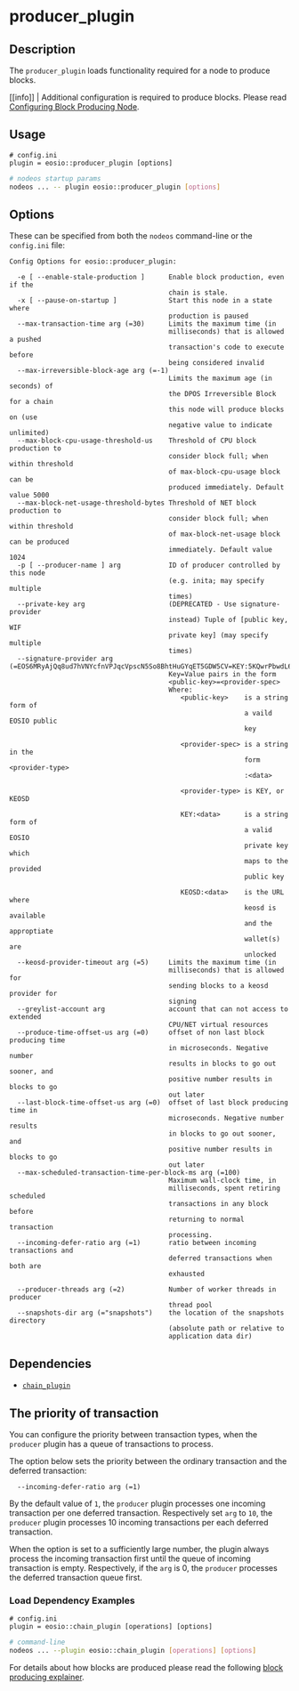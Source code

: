 # producer_plugin

## Description

The `producer_plugin` loads functionality required for a node to produce blocks.

[[info]]
| Additional configuration is required to produce blocks. Please read [Configuring Block Producing Node](../../02_usage/02_node-setups/00_producing-node.md).

## Usage

```console
# config.ini
plugin = eosio::producer_plugin [options]
```
```sh
# nodeos startup params
nodeos ... -- plugin eosio::producer_plugin [options]
```

## Options

These can be specified from both the `nodeos` command-line or the `config.ini` file:

```console
Config Options for eosio::producer_plugin:

  -e [ --enable-stale-production ]      Enable block production, even if the 
                                        chain is stale.
  -x [ --pause-on-startup ]             Start this node in a state where 
                                        production is paused
  --max-transaction-time arg (=30)      Limits the maximum time (in 
                                        milliseconds) that is allowed a pushed 
                                        transaction's code to execute before 
                                        being considered invalid
  --max-irreversible-block-age arg (=-1)
                                        Limits the maximum age (in seconds) of 
                                        the DPOS Irreversible Block for a chain
                                        this node will produce blocks on (use 
                                        negative value to indicate unlimited)
  --max-block-cpu-usage-threshold-us    Threshold of CPU block production to 
                                        consider block full; when within threshold 
                                        of max-block-cpu-usage block can be 
                                        produced immediately. Default value 5000
  --max-block-net-usage-threshold-bytes Threshold of NET block production to 
                                        consider block full; when within threshold
                                        of max-block-net-usage block can be produced
                                        immediately. Default value 1024
  -p [ --producer-name ] arg            ID of producer controlled by this node 
                                        (e.g. inita; may specify multiple 
                                        times)
  --private-key arg                     (DEPRECATED - Use signature-provider 
                                        instead) Tuple of [public key, WIF 
                                        private key] (may specify multiple 
                                        times)
  --signature-provider arg (=EOS6MRyAjQq8ud7hVNYcfnVPJqcVpscN5So8BhtHuGYqET5GDW5CV=KEY:5KQwrPbwdL6PhXujxW37FSSQZ1JiwsST4cqQzDeyXtP79zkvFD3)
                                        Key=Value pairs in the form 
                                        <public-key>=<provider-spec>
                                        Where:
                                           <public-key>    is a string form of 
                                                           a vaild EOSIO public
                                                           key
                                        
                                           <provider-spec> is a string in the 
                                                           form <provider-type>
                                                           :<data>
                                        
                                           <provider-type> is KEY, or KEOSD
                                        
                                           KEY:<data>      is a string form of 
                                                           a valid EOSIO 
                                                           private key which 
                                                           maps to the provided
                                                           public key
                                        
                                           KEOSD:<data>    is the URL where 
                                                           keosd is available 
                                                           and the approptiate 
                                                           wallet(s) are 
                                                           unlocked
  --keosd-provider-timeout arg (=5)     Limits the maximum time (in 
                                        milliseconds) that is allowed for 
                                        sending blocks to a keosd provider for 
                                        signing
  --greylist-account arg                account that can not access to extended
                                        CPU/NET virtual resources
  --produce-time-offset-us arg (=0)     offset of non last block producing time
                                        in microseconds. Negative number 
                                        results in blocks to go out sooner, and
                                        positive number results in blocks to go
                                        out later
  --last-block-time-offset-us arg (=0)  offset of last block producing time in 
                                        microseconds. Negative number results 
                                        in blocks to go out sooner, and 
                                        positive number results in blocks to go
                                        out later
  --max-scheduled-transaction-time-per-block-ms arg (=100)
                                        Maximum wall-clock time, in 
                                        milliseconds, spent retiring scheduled 
                                        transactions in any block before 
                                        returning to normal transaction 
                                        processing.
  --incoming-defer-ratio arg (=1)       ratio between incoming transactions and 
                                        deferred transactions when both are 
                                        exhausted                                        
                                                                            
  --producer-threads arg (=2)           Number of worker threads in producer 
                                        thread pool
  --snapshots-dir arg (="snapshots")    the location of the snapshots directory
                                        (absolute path or relative to 
                                        application data dir)
```

## Dependencies

* [`chain_plugin`](../chain_plugin/index.md)

## The priority of transaction

You can configure the priority between transaction types, when the `producer` plugin has a queue of transactions to process.

The option below sets the priority between the ordinary transaction and the deferred transaction:

```console
  --incoming-defer-ratio arg (=1)       
```

By the default value of `1`, the `producer` plugin processes one incoming transaction per one deferred transaction. Respectively set `arg` to `10`, the `producer` plugin processes 10 incoming transactions per each deferred transaction. 

When the option is set to a sufficiently large number, the plugin always process the incoming transaction first until the queue of incoming transaction is empty. Respectively, if the `arg` is 0, the `producer`  processes the deferred transaction queue first.


### Load Dependency Examples

```console
# config.ini
plugin = eosio::chain_plugin [operations] [options]
```
```sh
# command-line
nodeos ... --plugin eosio::chain_plugin [operations] [options]
```

For details about how blocks are produced please read the following [block producing explainer](10_block-producing-explained.md).
